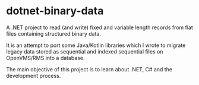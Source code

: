 # dotnet-binary-data

A .NET project to read (and write) fixed and variable length records from flat files containing
structured binary data.

It is an attempt to port some Java/Kotlin libraries which I wrote to migrate legacy data
stored as sequential and indexed sequential files on OpenVMS/RMS into a database.

The main objective of this project is to learn about .NET, C# and the development process.
